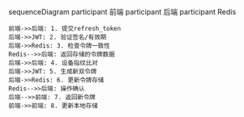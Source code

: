 sequenceDiagram 
    participant 前端 
    participant 后端 
    participant Redis 
    
    前端->>后端: 1. 提交refresh_token 
    后端->>JWT: 2. 验证签名/有效期 
    后端->>Redis: 3. 检查令牌一致性 
    Redis-->>后端: 返回存储的令牌数据 
    后端->>后端: 4. 设备指纹比对 
    后端->>JWT: 5. 生成新双令牌 
    后端->>Redis: 6. 更新令牌存储 
    Redis-->>后端: 操作确认 
    后端-->>前端: 7. 返回新令牌 
    前端->>前端: 8. 更新本地存储